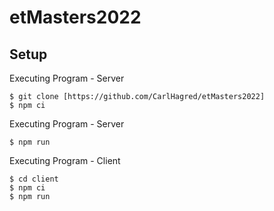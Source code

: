 # etMasters2022

## Setup

Executing Program - Server
```
$ git clone [https://github.com/CarlHagred/etMasters2022]
$ npm ci
```

Executing Program - Server
```
$ npm run
```

Executing Program - Client
```
$ cd client
$ npm ci
$ npm run
```
